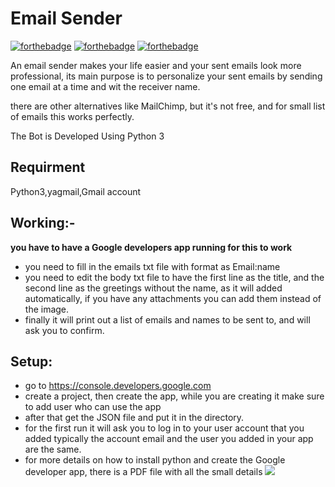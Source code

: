 # Email Sender
[![forthebadge](https://forthebadge.com/images/badges/made-with-python.svg)](https://forthebadge.com) [![forthebadge](https://forthebadge.com/images/badges/built-with-love.svg)](https://forthebadge.com) [![forthebadge](https://forthebadge.com/images/badges/contains-cat-gifs.svg)](https://forthebadge.com)

An email sender makes your life easier and your sent emails look more professional,
its main purpose is to personalize your sent emails by sending one email at a time and wit the 
receiver name.

there are other alternatives like MailChimp, but it's not free, and for small list of emails 
this works perfectly.

The Bot is Developed Using Python 3 
 ## Requirment
  Python3,yagmail,Gmail account

## Working:-
**you have to have a Google developers app running for this to work**
- you need to fill in the emails txt file with format as Email:name
- you need to edit the body txt file to have the first line as the title, and the second line as the greetings without the name, as it will added automatically, if you have any attachments you can add them instead of the image. 
- finally it will print out a list of emails and names to be sent to, and will ask you to confirm.

## Setup:
* go to https://console.developers.google.com
* create a project, then create the app, while you are creating it make sure to add user who can use the app
* after that get the JSON file and put it in the directory.
* for the first run it will ask you to log in to your user account that you added typically the account email and the user you added in your app are the same.
* for more details on how to install python and create the Google developer app, there is a PDF file with all the small details 
**[![](https://i.postimg.cc/YCgpnSDm/22.png)](https://console.developers.google.com)**
